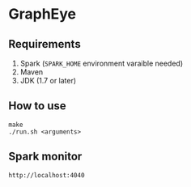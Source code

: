 # GraphEye

## Requirements

1. Spark (`SPARK_HOME` environment varaible needed)
2. Maven
3. JDK (1.7 or later)

## How to use

```
make
./run.sh <arguments>
```

## Spark monitor

`http://localhost:4040`

